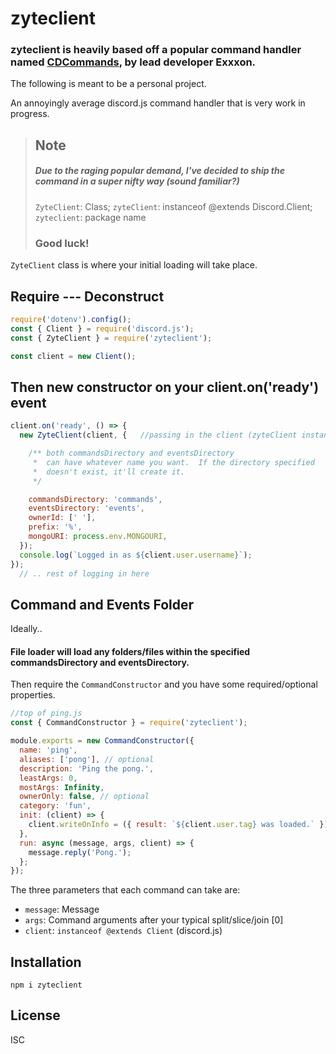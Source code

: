 # zyteclient

### zyteclient is heavily based off a popular command handler named [CDCommands](https://github.com/CreativeDevelopments/CDCommands), by lead developer Exxxon.

The following is meant to be a personal project.

An annoyingly average discord.js command handler that is very work in progress.

> ## Note
> 
> ##### Due to the raging popular demand, I've decided to ship the command in a super nifty way (sound familiar?)
>
> `ZyteClient`: Class; `zyteClient`: instanceof @extends Discord.Client; `zyteclient`: package name
>
> ### Good luck!

`ZyteClient` class is where your initial loading will take place.

## Require --- Deconstruct


```javascript
require('dotenv').config();
const { Client } = require('discord.js');
const { ZyteClient } = require('zyteclient');

const client = new Client();
```

## Then new constructor on your client.on('ready') event

```javascript
client.on('ready', () => {
  new ZyteClient(client, {   //passing in the client (zyteClient instance) parameter, and options object...

    /** both commandsDirectory and eventsDirectory
     *  can have whatever name you want.  If the directory specified 
     *  doesn't exist, it'll create it.
     */  

    commandsDirectory: 'commands',
    eventsDirectory: 'events',
    ownerId: [' '],
    prefix: '%',
    mongoURI: process.env.MONGOURI,
  });
  console.log(`Logged in as ${client.user.username}`);
});
  // .. rest of logging in here

```  

## Command and Events Folder

Ideally..
#### File loader will load any folders/files within the specified commandsDirectory and eventsDirectory.

Then require the `CommandConstructor` and you have some required/optional properties.

```javascript
//top of ping.js
const { CommandConstructor } = require('zyteclient');

module.exports = new CommandConstructor({
  name: 'ping',
  aliases: ['pong'], // optional 
  description: 'Ping the pong.',
  leastArgs: 0,
  mostArgs: Infinity,
  ownerOnly: false, // optional
  category: 'fun',
  init: (client) => {
    client.writeOnInfo = ({ result: `${client.user.tag} was loaded.` });
  },
  run: async (message, args, client) => {
    message.reply('Pong.');
  };
});
```
The three parameters that each command can take are:
* `message`: Message
* `args`: Command arguments after your typical split/slice/join [0]
* `client`: `instanceof @extends Client` (discord.js)

## Installation

```
npm i zyteclient
```

## License

ISC